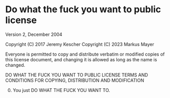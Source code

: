 # Do what the fuck you want to public license

Version 2, December 2004

Copyright (C) 2017 Jeremy Kescher
Copyright (C) 2023 Markus Mayer

Everyone is permitted to copy and distribute verbatim or modified
copies of this license document, and changing it is allowed as long
as the name is changed.

DO WHAT THE FUCK YOU WANT TO PUBLIC LICENSE
TERMS AND CONDITIONS FOR COPYING, DISTRIBUTION AND MODIFICATION

0. You just DO WHAT THE FUCK YOU WANT TO.
